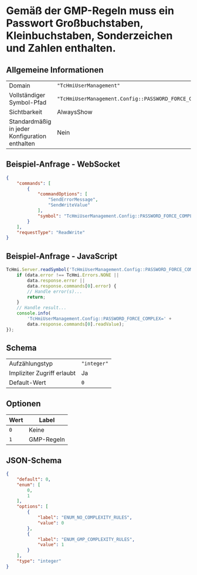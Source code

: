 # Gemäß der GMP-Regeln muss ein Passwort Großbuchstaben, Kleinbuchstaben, Sonderzeichen und Zahlen enthalten.

## Allgemeine Informationen

|  |  |
| - | - |
| Domain | `"TcHmiUserManagement"` |
| Vollständiger Symbol-Pfad | `"TcHmiUserManagement.Config::PASSWORD_FORCE_COMPLEX"` |
| Sichtbarkeit | AlwaysShow |
| Standardmäßig in jeder Konfiguration enthalten | Nein |

## Beispiel-Anfrage - WebSocket

```json
{
    "commands": [
        {
            "commandOptions": [
                "SendErrorMessage",
                "SendWriteValue"
            ],
            "symbol": "TcHmiUserManagement.Config::PASSWORD_FORCE_COMPLEX"
        }
    ],
    "requestType": "ReadWrite"
}
```

## Beispiel-Anfrage - JavaScript

```javascript
TcHmi.Server.readSymbol('TcHmiUserManagement.Config::PASSWORD_FORCE_COMPLEX', data => {
    if (data.error !== TcHmi.Errors.NONE ||
        data.response.error ||
        data.response.commands[0].error) {
        // Handle error(s)...
        return;
    }
    // Handle result...
    console.info(
        'TcHmiUserManagement.Config::PASSWORD_FORCE_COMPLEX=' +
        data.response.commands[0].readValue);
});
```

## Schema

|  |  |
| - | - |
| Aufzählungstyp | `"integer"` |
| Impliziter Zugriff erlaubt | Ja |
| Default-Wert | `0` |

## Optionen

| Wert | Label |
| ---- | ----- |
| `0` | Keine |
| `1` | GMP-Regeln |

## JSON-Schema

```json
{
    "default": 0,
    "enum": [
        0,
        1
    ],
    "options": [
        {
            "label": "ENUM_NO_COMPLEXITY_RULES",
            "value": 0
        },
        {
            "label": "ENUM_GMP_COMPLEXITY_RULES",
            "value": 1
        }
    ],
    "type": "integer"
}
```
